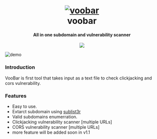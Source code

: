 <h1 align="center">
  <br>
  <a href="https://github.com/theamanrawat/voobar"><img src="https://i.ibb.co/3SgWKg2/voobar.png" alt="voobar"></a>
  <br>
  voobar
  <br>
</h1>
<h4 align='center'>All in one subdomain and vulnerability scanner</h4>

<p align="center">
  <a href="https://github.com/theamanrawat/voobar">
    <img src="https://img.shields.io/badge/version-v1.0-red">
  </a>
</p>

![demo](https://i.ibb.co/KhMqXXH/screenshot.png)

### Introduction

VooBar is first tool that takes input as a text file to check clickjacking and cors vulnerability. 

### Features

- Easy to use.
- Extarct subdomain using <a href='https://github.com/aboul3la/Sublist3r'>sublist3r</a>
- Valid subdomains enumerration.
- Clickjacking vulnerability scanner [multiple URLs]
- CORS vulnerability scanner [multiple URLs]
- more feature will be added soon in v1.1


